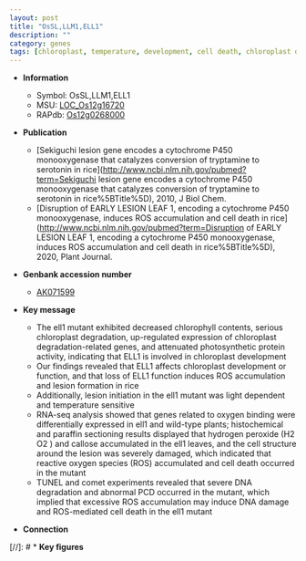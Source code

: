 ```yaml
---
layout: post
title: "OsSL,LLM1,ELL1"
description: ""
category: genes
tags: [chloroplast, temperature, development, cell death, chloroplast development, chlorophyll content, reactive oxygen species, PCD, lesion]
---
```


* **Information**  
    + Symbol: OsSL,LLM1,ELL1  
    + MSU: [LOC_Os12g16720](http://rice.uga.edu/cgi-bin/ORF_infopage.cgi?orf=LOC_Os12g16720)  
    + RAPdb: [Os12g0268000](http://rapdb.dna.affrc.go.jp/viewer/gbrowse_details/irgsp1?name=Os12g0268000)  

* **Publication**  
    + [Sekiguchi lesion gene encodes a cytochrome P450 monooxygenase that catalyzes conversion of tryptamine to serotonin in rice](http://www.ncbi.nlm.nih.gov/pubmed?term=Sekiguchi lesion gene encodes a cytochrome P450 monooxygenase that catalyzes conversion of tryptamine to serotonin in rice%5BTitle%5D), 2010, J Biol Chem.
    + [Disruption of EARLY LESION LEAF 1, encoding a cytochrome P450 monooxygenase, induces ROS accumulation and cell death in rice](http://www.ncbi.nlm.nih.gov/pubmed?term=Disruption of EARLY LESION LEAF 1, encoding a cytochrome P450 monooxygenase, induces ROS accumulation and cell death in rice%5BTitle%5D), 2020, Plant Journal.

* **Genbank accession number**  
    + [AK071599](http://www.ncbi.nlm.nih.gov/nuccore/AK071599)

* **Key message**  
    + The ell1 mutant exhibited decreased chlorophyll contents, serious chloroplast degradation, up-regulated expression of chloroplast degradation-related genes, and attenuated photosynthetic protein activity, indicating that ELL1 is involved in chloroplast development
    + Our findings revealed that ELL1 affects chloroplast development or function, and that loss of ELL1 function induces ROS accumulation and lesion formation in rice
    + Additionally, lesion initiation in the ell1 mutant was light dependent and temperature sensitive
    + RNA-seq analysis showed that genes related to oxygen binding were differentially expressed in ell1 and wild-type plants; histochemical and paraffin sectioning results displayed that hydrogen peroxide (H2 O2 ) and callose accumulated in the ell1 leaves, and the cell structure around the lesion was severely damaged, which indicated that reactive oxygen species (ROS) accumulated and cell death occurred in the mutant
    + TUNEL and comet experiments revealed that severe DNA degradation and abnormal PCD occurred in the mutant, which implied that excessive ROS accumulation may induce DNA damage and ROS-mediated cell death in the ell1 mutant

* **Connection**  

[//]: # * **Key figures**  


